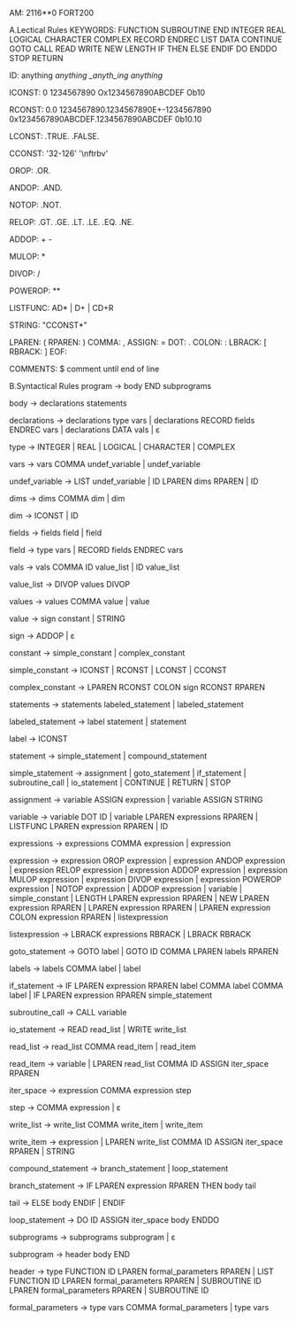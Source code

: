 AM: 2116\*\*0
FORT200

A.Lectical Rules
KEYWORDS:
FUNCTION SUBROUTINE END INTEGER REAL LOGICAL CHARACTER COMPLEX RECORD ENDREC LIST DATA CONTINUE GOTO CALL READ WRITE NEW LENGTH IF THEN ELSE ENDIF DO ENDDO STOP RETURN

ID:
anything
_anything
\_anyth_ing
anything_

ICONST:
0
1234567890
Ox1234567890ABCDEF
Ob10

RCONST:
0.0
1234567890.1234567890E+-1234567890
0x1234567890ABCDEF.1234567890ABCDEF
0b10.10

LCONST:
.TRUE.
.FALSE.

CCONST:
'32-126'
'\nftrbv'

OROP: .OR.

ANDOP: .AND.

NOTOP: .NOT.

RELOP: .GT. .GE. .LT. .LE. .EQ. .NE.

ADDOP: + - 

MULOP: *

DIVOP: /

POWEROP: **

LISTFUNC:
AD* | D+ | CD+R

STRING:
"CCONST\*"

LPAREN: (
RPAREN: )
COMMA: ,
ASSIGN: =
DOT: .
COLON: :
LBRACK: [
RBRACK: ]
EOF: <EOF>

COMMENTS: \$ comment until end of line

B.Syntactical Rules
program -> body END subprograms

body -> declarations statements

declarations -> declarations type vars
| declarations RECORD fields ENDREC vars
| declarations DATA vals
| ε

type -> INTEGER | REAL | LOGICAL | CHARACTER | COMPLEX

vars -> vars COMMA undef_variable
| undef_variable

undef_variable -> LIST undef_variable
| ID LPAREN dims RPAREN
| ID

dims -> dims COMMA dim
| dim

dim -> ICONST | ID

fields -> fields field
| field

field -> type vars
| RECORD fields ENDREC vars

vals -> vals COMMA ID value_list
| ID value_list

value_list -> DIVOP values DIVOP

values -> values COMMA value
| value

value -> sign constant
| STRING

sign -> ADDOP
| ε

constant -> simple_constant
| complex_constant

simple_constant -> ICONST | RCONST | LCONST | CCONST

complex_constant -> LPAREN RCONST COLON sign RCONST RPAREN
  
statements -> statements labeled_statement
| labeled_statement

labeled_statement -> label statement
| statement

label -> ICONST

statement -> simple_statement
| compound_statement

simple_statement -> assignment
| goto_statement
| if_statement
| subroutine_call
| io_statement
| CONTINUE
| RETURN
| STOP

assignment -> variable ASSIGN expression
| variable ASSIGN STRING

variable -> variable DOT ID
| variable LPAREN expressions RPAREN
| LISTFUNC LPAREN expression RPAREN
| ID

expressions -> expressions COMMA expression
| expression

expression -> expression OROP expression
| expression ANDOP expression
| expression RELOP expression
| expression ADDOP expression
| expression MULOP expression
| expression DIVOP expression
| expression POWEROP expression
| NOTOP expression
| ADDOP expression
| variable
| simple_constant
| LENGTH LPAREN expression RPAREN
| NEW LPAREN expression RPAREN
| LPAREN expression RPAREN
| LPAREN expression COLON expression RPAREN
| listexpression


listexpression -> LBRACK expressions RBRACK
| LBRACK RBRACK 

goto_statement -> GOTO label
| GOTO ID COMMA LPAREN labels RPAREN

labels -> labels COMMA label
| label

if_statement -> IF LPAREN expression RPAREN label COMMA label COMMA label
| IF LPAREN expression RPAREN simple_statement

subroutine_call -> CALL variable

io_statement -> READ read_list
| WRITE write_list

read_list -> read_list COMMA read_item
| read_item

read_item -> variable
| LPAREN read_list COMMA ID ASSIGN iter_space RPAREN

iter_space -> expression COMMA expression step

step -> COMMA expression
| ε

write_list -> write_list COMMA write_item
| write_item

write_item -> expression
| LPAREN write_list COMMA ID ASSIGN iter_space RPAREN
| STRING

compound_statement -> branch_statement
| loop_statement

branch_statement -> IF LPAREN expression RPAREN THEN body tail

tail -> ELSE body ENDIF
| ENDIF

loop_statement -> DO ID ASSIGN iter_space body ENDDO

subprograms -> subprograms subprogram
| ε

subprogram -> header body END

header -> type FUNCTION ID LPAREN formal_parameters RPAREN
| LIST FUNCTION ID LPAREN formal_parameters RPAREN
| SUBROUTINE ID LPAREN formal_parameters RPAREN
| SUBROUTINE ID

formal_parameters -> type vars COMMA formal_parameters
| type vars
